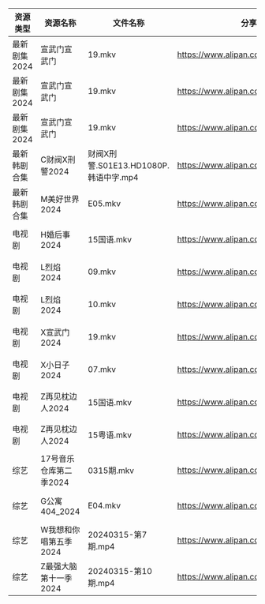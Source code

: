| 资源类型     | 资源名称           | 文件名称                          | 分享链接                                 | 更新时间                |
| -------- | -------------- | ----------------------------- | ------------------------------------ | ------------------- |
| 最新剧集2024 | 宣武门宣武门         | 19.mkv                        | https://www.alipan.com/s/cHgMm91UCwf | 2024-03-16 00:07:14 |
| 最新剧集2024 | 宣武门宣武门         | 19.mkv                        | https://www.alipan.com/s/cHgMm91UCwf | 2024-03-16 00:07:32 |
| 最新剧集2024 | 宣武门宣武门         | 19.mkv                        | https://www.alipan.com/s/cHgMm91UCwf | 2024-03-16 00:07:51 |
| 最新韩剧合集   | C财阀X刑警2024     | 财阀X刑警.S01E13.HD1080P.韩语中字.mp4 | https://www.alipan.com/s/RXRu5So38tj | 2024-03-16 00:05:11 |
| 最新韩剧合集   | M美好世界2024      | E05.mkv                       | https://www.alipan.com/s/3hVi9iw3g6N | 2024-03-16 00:05:30 |
| 电视剧      | H婚后事2024       | 15国语.mkv                      | https://www.alipan.com/s/V721tmW61zo | 2024-03-16 00:05:21 |
| 电视剧      | L烈焰2024        | 09.mkv                        | https://www.alipan.com/s/dQNzegwzDor | 2024-03-16 06:14:14 |
| 电视剧      | L烈焰2024        | 10.mkv                        | https://www.alipan.com/s/dQNzegwzDor | 2024-03-16 06:14:14 |
| 电视剧      | X宣武门2024       | 19.mkv                        | https://www.alipan.com/s/EPjGZid2XD5 | 2024-03-16 00:05:38 |
| 电视剧      | X小日子2024       | 07.mkv                        | https://www.alipan.com/s/sPrrxra1nZc | 2024-03-16 06:14:17 |
| 电视剧      | Z再见枕边人2024     | 15国语.mkv                      | https://www.alipan.com/s/gRQdsMic6i2 | 2024-03-16 00:05:52 |
| 电视剧      | Z再见枕边人2024     | 15粤语.mkv                      | https://www.alipan.com/s/gRQdsMic6i2 | 2024-03-16 00:05:51 |
| 综艺       | 17号音乐仓库第二季2024 | 0315期.mkv                     | https://www.alipan.com/s/9UjuDVabbAo | 2024-03-16 00:06:05 |
| 综艺       | G公寓404_2024    | E04.mkv                       | https://www.alipan.com/s/GoS4LufpWv2 | 2024-03-16 00:06:22 |
| 综艺       | W我想和你唱第五季2024  | 20240315-第7期.mp4              | https://www.alipan.com/s/VuTDdPsxj7H | 2024-03-16 00:06:48 |
| 综艺       | Z最强大脑第十一季2024  | 20240315-第10期.mp4             | https://www.alipan.com/s/xwuvrmHhT2H | 2024-03-16 00:07:00 |
